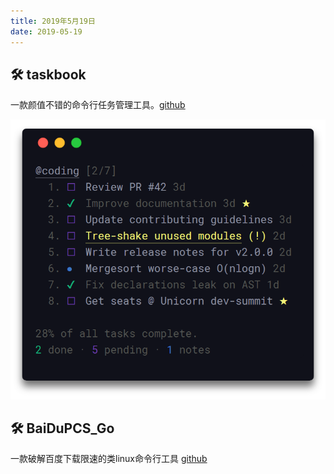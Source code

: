 ```yaml
---
title: 2019年5月19日
date: 2019-05-19
---
```


## :hammer_and_wrench: taskbook

一款颜值不错的命令行任务管理工具。[github](https://github.com/klaussinani/taskbook/blob/master/docs/readme.ZH.md)

![taskbook](./assets/taskbook.png)

## :hammer_and_wrench: BaiDuPCS_Go

一款破解百度下载限速的类linux命令行工具 [github](https://github.com/iikira/BaiduPCS-Go)
